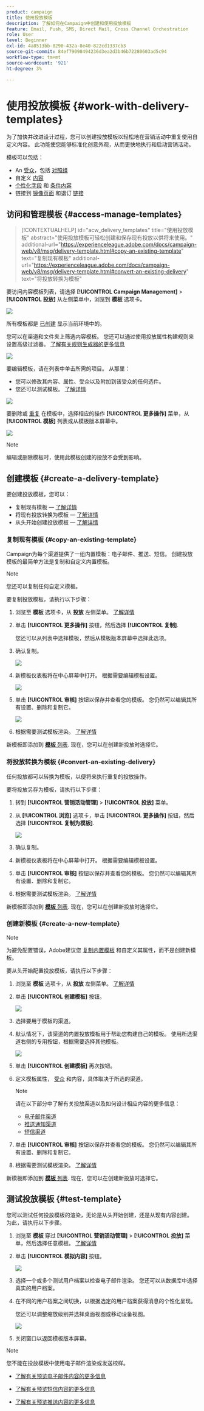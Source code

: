 ```yaml
---
product: campaign
title: 使用投放模板
description: 了解如何在Campaign中创建和使用投放模板
feature: Email, Push, SMS, Direct Mail, Cross Channel Orchestration
role: User
level: Beginner
exl-id: 4a8513bb-8290-432a-8e40-822cd1337cb3
source-git-commit: 84ef79098494236d3ea2d3b46b72280603ad5c94
workflow-type: tm+mt
source-wordcount: '921'
ht-degree: 3%

---
```


# 使用投放模板 {#work-with-delivery-templates}

为了加快并改进设计过程，您可以创建投放模板以轻松地在营销活动中重复使用自定义内容。 此功能使您能够标准化创意外观，从而更快地执行和启动营销活动。

模板可以包括：

<!--[Typologies](https://experienceleague.adobe.com/docs/campaign/automation/campaign-optimization/campaign-typologies.html)?
Sender and reply-to addresses?-->
* An [受众](../audience/about-audiences.md)，包括 [对照组](../audience/control-group.md)
* 自定义 [内容](../content/edit-content.md)<!--company logo, or signature-->
* [个性化字段](../personalization/personalize.md) 和 [条件内容](../personalization/conditions.md) <!--basic [personalization blocks](../personalization/personalize.md#ootb-content-blocks)-->
* 链接到 [镜像页面](../content/mirror-page.md) 和退订 [链接](../content/message-tracking.md)

<!--Other delivery properties, such as resource validity, retry parameters, or quarantine settings.-->

## 访问和管理模板 {#access-manage-templates}

>[!CONTEXTUALHELP]
>id="acw_delivery_templates"
>title="使用投放模板"
>abstract="使用投放模板可轻松创建和保存现有投放以供将来使用。"
>additional-url="https://experienceleague.adobe.com/docs/campaign-web/v8/msg/delivery-template.html#copy-an-existing-template" text="复制现有模板"
>additional-url="https://experienceleague.adobe.com/docs/campaign-web/v8/msg/delivery-template.html#convert-an-existing-delivery" text="将投放转换为模板"

要访问内容模板列表，请选择 **[!UICONTROL Campaign Management]** > **[!UICONTROL 投放]** 从左侧菜单中，浏览到 **模板** 选项卡。

![](assets/templates-tab.png)

所有模板都是 [已创建](#create-a-delivery-template) 显示当前环境中的。

您可以在渠道和文件夹上筛选内容模板。 您还可以通过使用投放属性构建规则来设置高级过滤器。 [了解有关规则生成器的更多信息](../audience/segment-builder.md)

![](assets/templates-filters.png)

要编辑模板，请在列表中单击所需的项目。 从那里：

* 您可以修改其内容、属性、受众以及附加到该受众的任何选件。
* 您还可以测试模板。 [了解详情](#test-template)

![](assets/templates-edition.png)

要删除或 [重复](#copy-an-existing-template) 在模板中，选择相应的操作 **[!UICONTROL 更多操作]** 菜单，从 **[!UICONTROL 模板]** 列表或从模板版本屏幕中。

![](assets/templates-more-actions.png)

>[!NOTE]
>
>编辑或删除模板时，使用此模板创建的投放不会受到影响。

## 创建模板 {#create-a-delivery-template}

要创建投放模板，您可以：
* 复制现有模板 —  [了解详情](#copy-an-existing-template)
* 将现有投放转换为模板 —  [了解详情](#convert-an-existing-delivery)
* 从头开始创建投放模板 —  [了解详情](#create-a-new-template)

### 复制现有模板 {#copy-an-existing-template}

Campaign为每个渠道提供了一组内置模板：电子邮件、推送、短信。 创建投放模板的最简单方法是复制和自定义内置模板。

>[!NOTE]
>
>您还可以复制任何自定义模板。

要复制投放模板，请执行以下步骤：

1. 浏览至 **模板** 选项卡，从 **投放** 左侧菜单。 [了解详情](#access-manage-templates)
1. 单击 **[!UICONTROL 更多操作]** 按钮，然后选择  **[!UICONTROL 复制]**.

   您还可以从列表中选择模板，然后从模板版本屏幕中选择此选项。

1. 确认复制。

   ![](assets/templates-duplicate-confirm.png)

1. 新模板仪表板将在中心屏幕中打开。 根据需要编辑模板设置。

   ![](assets/templates-duplicated-item.png)

1. 单击 **[!UICONTROL 审核]** 按钮以保存并查看您的模板。 您仍然可以编辑其所有设置、删除和复制它。

   ![](assets/templates-review-screen.png)

1. 根据需要测试模板渲染。 [了解详情](#test-template)

新模板即添加到 [**模板** 列表](#access-manage-templates). 现在，您可以在创建新投放时选择它。

### 将投放转换为模板 {#convert-an-existing-delivery}

任何投放都可以转换为模板，以便将来执行重复的投放操作。

要将投放另存为模板，请执行以下步骤：

1. 转到 **[!UICONTROL 营销活动管理]** > **[!UICONTROL 投放]** 菜单。
1. 从 **[!UICONTROL 浏览]** 选项卡，单击 **[!UICONTROL 更多操作]** 按钮，然后选择 **[!UICONTROL 复制为模板]**.

   ![](assets/templates-convert-delivery.png)

1. 确认复制。

1. 新模板仪表板将在中心屏幕中打开。 根据需要编辑模板设置。

1. 单击 **[!UICONTROL 审核]** 按钮以保存并查看您的模板。 您仍然可以编辑其所有设置、删除和复制它。

1. 根据需要测试模板渲染。 [了解详情](#test-template)

新模板即添加到 [**模板** 列表](#access-manage-templates). 现在，您可以在创建新投放时选择它。

### 创建新模板 {#create-a-new-template}

>[!NOTE]
>
>为避免配置错误，Adobe建议您 [复制内置模板](#copy-an-existing-template) 和自定义其属性，而不是创建新模板。

要从头开始配置投放模板，请执行以下步骤：

1. 浏览至 **模板** 选项卡，从 **投放** 左侧菜单。 [了解详情](#access-manage-templates)
1. 单击 **[!UICONTROL 创建模板]** 按钮。

   ![](assets/templates-create-button.png)

1. 选择要用于模板的渠道。
1. 默认情况下，该渠道的内置投放模板用于帮助您构建自己的模板。 使用所选渠道右侧的专用按钮，根据需要选择其他模板。

   ![](assets/templates-channel-browse.png)

1. 单击 **[!UICONTROL 创建模板]** 再次按钮。

1. 定义模板属性， [受众](../audience/add-audience.md) 和内容，具体取决于所选的渠道。

   >[!NOTE]
   >
   >请在以下部分中了解有关投放渠道以及如何设计相应内容的更多信息：
   >
   > * [电子邮件渠道](../email/create-email.md)
   > * [推送通知渠道](../push/gs-push.md)
   > * [短信渠道](../sms/create-sms.md)


1. 单击 **[!UICONTROL 审核]** 按钮以保存并查看您的模板。 您仍然可以编辑其所有设置、删除和复制它。

1. 根据需要测试模板渲染。 [了解详情](#test-template)

新模板即添加到 [**模板** 列表](#access-manage-templates). 现在，您可以在创建新投放时选择它。

## 测试投放模板 {#test-template}

您可以测试任何投放模板的渲染，无论是从头开始创建，还是从现有内容创建。 为此，请执行以下步骤。

1. 浏览至 **模板** 穿过 **[!UICONTROL 营销活动管理]** > **[!UICONTROL 投放]** 菜单，然后选择任意模板。 [了解详情](#access-manage-templates)

1. 单击 **[!UICONTROL 模拟内容]** 按钮。

   ![](assets/templates-simulate-button.png)

1. 选择一个或多个测试用户档案以检查电子邮件渲染。 您还可以从数据库中选择真实的用户档案。

1. 在不同的用户档案之间切换，以根据选定的用户档案获得消息的个性化呈现。

   <!--[Learn moreon test profiles](../preview-test/proofs.md#recipients)-->

   您还可以调整缩放级别并选择桌面视图或移动设备视图。

   ![](assets/templates-stimulate.png)

1. 关闭窗口以返回模板版本屏幕。

>[!NOTE]
>
>您不能在投放模板中使用电子邮件渲染或发送校样。

* [了解有关预览电子邮件内容的更多信息](../preview-test/preview-content.md)

* [了解有关预览短信内容的更多信息](../sms/content-sms.md)

* [了解有关预览推送内容的更多信息](../push/gs-push.md)



